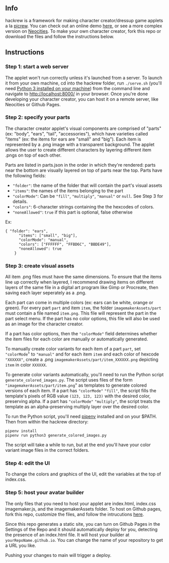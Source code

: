 ## Info

hackrew is a framework for making character creator/dressup game applets a la [picrew](https://picrew.me/). You can check out an online demo [here](https://ksadov.github.io/hackrew/), or see a more complex version on [Neocities](https://cherrvak.neocities.org/furrycreator/index.html). To make your own character creator, fork this repo or download the files and follow the instructions below.

## Instructions

### Step 1: start a web server

The applet won't run correctly unless it's launched from a server. To launch it from your own machine, cd into the hackrew folder, run `./serve.sh` (you'll need [Python 3 installed on your machine](https://www.python.org/downloads/)) from the command line and navigate to [http://localhost:8000/](http://localhost:8000/) in your browser. Once you're done developing your character creator, you can host it on a remote server, like Neocities or Github Pages.

### Step 2: specify your parts
The character creator applet's visual components are comprised of "parts" (ex: "body", "ears", "tail", "accessories"), which have varieties called "items" (ex: the items for ears are "small" and "big"). Each item is represented by a .png image with a transparent background. The applet allows the user to create different characters by layering different item .pngs on top of each other. 

Parts are listed in parts.json in the order in which they're rendered: parts near the bottom are visually layered on top of parts near the top. Parts have the following fields:

- `"folder"`: the name of the folder that will contain the part's visual assets
- `"items"`: the names of the items belonging to the part
- `"colorMode"`: Can be `"fill"`, `"multiply"`, `"manual"` or `null`. See Step 3 for details.
- `"colors"`: 6-character strings containing the the hexcodes of colors.
- `"noneAllowed"`: `true` if this part is optional, false otherwise

Ex: 
```
{ "folder": "ears",
      "items": ["small", "big"],
      "colorMode": "manual",
      "colors": ["FFFFFF", "FFBD6C", "BBDE49"],
      "noneAllowed": true
    }
```
### Step 3: create visual assets

All item .png files must have the same dimensions. To ensure that the items line up correctly when layered, I recommend drawing items on different layers of the same file in a digital art program like Gimp or Procreate, then saving each layer seperately as a .png.

Each part can come in multiple colors (ex: ears can be white, orange or green). For every part `part` and item `item`, the folder `imagemakerAssets/part` must contain a file named `item.png`. This file will represent the part in the part select menu. If the part has no color options, this file will also be used as an image for the character creator.

If a part has color options, then the `"colorMode"` field determines whether the item files for each color are  manually or automatically generated.

To manually create color variants for each item of a part `part`, set `"colorMode`" to `"manual"` and for each item `item` and each color of hexcode `"XXXXXX"`, create a .png `imagemakerAssets/part/item_XXXXXX.png` depicting `item` in color `XXXXXX`.

To generate color variants automatically, you'll need to run the Python script `generate_colored_images.py`. The script uses files of the form `"imagemakerAssets/part/item.png`" as templates to generate colored versions of each item. If a part has `"colorMode"` `"fill"`, the script fills the template's pixels of RGB value `(123, 123, 123)` with the desired color, preserving alpha. If a part has `"colorMode"` `"multiply"`, the script treats the template as an alpha-preserving multiply layer over the desired color.

To run the Python script, you'll need [pipenv](https://pypi.org/project/pipenv/) installed and on your $PATH. Then from within the hackrew directory:
```
pipenv install
pipenv run python3 generate_colored_images.py

```
The script will take a while to run, but at the end you'll have your color variant image files in the correct folders.

### Step 4: edit the UI
To change the colors and graphics of the UI, edit the variables at the top of index.css.

### Step 5: host your avatar builder

The only files that you need to host your applet are index.html, index.css imagemaker.js, and the imagemakerAssets folder. To host on Github pages, fork this repo, customize the files, and follow the intrucutions [here](https://docs.github.com/en/pages/getting-started-with-github-pages/creating-a-github-pages-site).

Since this repo generates a static site, you can turn on Github Pages in the Settings of the Repo and it should automatically deploy for you, detecting the presence of an index.html file. It will host your builder at `yourRepoName.github.io`. You can change the name of your repository to get a URL you like.

Pushing your changes to main will trigger a deploy.
